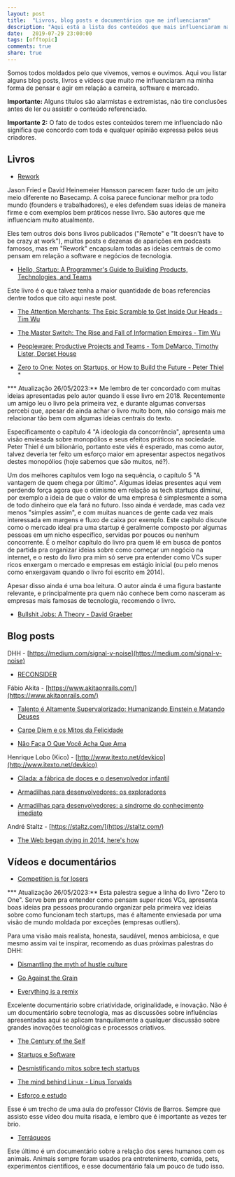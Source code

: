 ```yaml
---
layout: post
title:  "Livros, blog posts e documentários que me influenciaram"
description: "Aqui está a lista dos conteúdos que mais influenciaram na minha forma de pensar e agir em relação a carreira, mercado e software."
date:   2019-07-29 23:00:00
tags: [offtopic]
comments: true
share: true
---
```


Somos todos moldados pelo que vivemos, vemos e ouvimos. Aqui vou listar alguns blog posts, livros e vídeos que muito me influenciaram na minha forma de pensar e agir em relação a carreira, software e mercado.

**Importante:** Alguns títulos são alarmistas e extremistas, não tire conclusões antes de ler ou assistir o conteúdo referenciado.

**Importante 2:** O fato de todos estes conteúdos terem me influenciado não significa que concordo com toda e qualquer opinião expressa pelos seus criadores.

Livros
---

- [Rework](https://www.amazon.com/Rework-Jason-Fried/dp/0307463745)

Jason Fried e David Heinemeier Hansson parecem fazer tudo de um jeito meio diferente no Basecamp. A coisa parece funcionar melhor pra todo mundo (founders e trabalhadores), e eles defendem suas ideias de maneira firme e com exemplos bem práticos nesse livro. São autores que me influenciam muito atualmente.

Eles tem outros dois bons livros publicados ("Remote" e "It doesn't have to be crazy at work"), muitos posts e dezenas de aparições em podcasts famosos, mas em "Rework" encapsulam todas as ideias centrais de como pensam em relação a software e negócios de tecnologia.

- [Hello, Startup: A Programmer's Guide to Building Products, Technologies, and Teams](https://www.amazon.com/Hello-Startup-Programmers-Building-Technologies/dp/1491909900/)

Este livro é o que talvez tenha a maior quantidade de boas referencias dentre todos que cito aqui neste post.

- [The Attention Merchants: The Epic Scramble to Get Inside Our Heads - Tim Wu](https://www.amazon.com.br/gp/product/B01AEPSWB4/ref=as_li_tl?ie=UTF8&tag=andreybleme-20&camp=1789&creative=9325&linkCode=as2&creativeASIN=B01AEPSWB4&linkId=55ffcb3cf1b8d5d3c6450293bdba92d5)

- [The Master Switch: The Rise and Fall of Information Empires - Tim Wu](https://amzn.to/3bssP2f)

- [Peopleware: Productive Projects and Teams -  Tom DeMarco, Timothy Lister, Dorset House](https://amzn.to/2UDKbD4)

- [Zero to One: Notes on Startups, or How to Build the Future - Peter Thiel](https://amzn.to/2ulGFTl) *

*** Atualização 26/05/2023:** Me lembro de ter concordado com muitas ideias apresentadas pelo autor quando li esse livro em 2018. Recentemente um amigo leu o livro pela primeira vez, e durante algumas conversas percebi que, apesar de ainda achar o livro muito bom, não consigo mais me relacionar tão bem com algumas ideias centrais do texto.

Específicamente o capítulo 4 "A ideologia da concorrência", apresenta uma visão enviesada sobre monopólios e seus efeitos práticos na sociedade. Peter Thiel é um bilionário, portanto este viés é esperado, mas como autor, talvez deveria ter feito um esforço maior em apresentar aspectos negativos destes monopólios (hoje sabemos que são muitos, né?).

Um dos melhores capítulos vem logo na sequência, o capítulo 5 "A vantagem de quem chega por último". Algumas ideias presentes aqui vem perdendo força agora que o otimismo em relação as tech startups diminui, por exemplo a ideia de que o valor de uma empresa é simplesmente a soma de todo dinheiro que ela fará no futuro. Isso ainda é verdade, mas cada vez menos "simples assim", e com muitas nuances de gente cada vez mais interessada em margens e fluxo de caixa por exemplo. Este capítulo discute como o mercado ideal pra uma startup é geralmente composto por algumas pessoas em um nicho específico, servidas por poucos ou nenhum concorrente. É o melhor capítulo do livro pra quem lê em busca de pontos de partida pra organizar ideias sobre como começar um negócio na internet, e o resto do livro pra mim só serve pra entender como VCs super ricos enxergam o mercado e empresas em estágio inicial (ou pelo menos como enxergavam quando o livro foi escrito em 2014).

Apesar disso ainda é uma boa leitura. O autor ainda é uma figura bastante relevante, e principalmente pra quem não conhece bem  como nasceram as empresas mais famosas de tecnologia, recomendo o livro.


- [Bullshit Jobs: A Theory -  David Graeber](https://amzn.to/2vUsxAC)


Blog posts
---

DHH - [https://medium.com/signal-v-noise](https://medium.com/signal-v-noise)

- [RECONSIDER](https://medium.com/signal-v-noise/reconsider-41adf356857f)

Fábio Akita - [https://www.akitaonrails.com/](https://www.akitaonrails.com/)

- [Talento é Altamente Supervalorizado: Humanizando Einstein e Matando Deuses](http://www.akitaonrails.com/2017/06/08/off-topic-talento-e-altamente-supervalorizado-humanizando-einstein-e-matando-deuses)

- [Carpe Diem e os Mitos da Felicidade](http://www.akitaonrails.com/2017/02/14/off-topic-carpe-diem-e-os-mitos-da-felicidade)

- [Não Faça O Que Você Acha Que Ama](http://www.akitaonrails.com/2014/09/13/off-topic-nao-faca-o-que-voce-acha-que-ama)

Henrique Lobo (Kico) - [http://www.itexto.net/devkico](http://www.itexto.net/devkico)

- [Cilada: a fábrica de doces e o desenvolvedor infantil](http://www.itexto.net/devkico/?p=1460)

- [Armadilhas para desenvolvedores: os exploradores](http://www.itexto.net/devkico/?p=983)

- [Armadilhas para desenvolvedores: a síndrome do conhecimento imediato](http://www.itexto.net/devkico/?p=970)

André Staltz - [https://staltz.com/](https://staltz.com/)

- [The Web began dying in 2014, here's how](https://staltz.com/the-web-began-dying-in-2014-heres-how.html)


Vídeos e documentários
---

- [Competition is for losers](https://www.youtube.com/watch?v=3Fx5Q8xGU8k)

*** Atualização 26/05/2023:** Esta palestra segue a linha do livro "Zero to One". Serve bem pra entender como pensam super ricos VCs, apresenta boas ideias pra pessoas procurando organizar pela primeira vez ideias sobre como funcionam tech startups, mas é altamente enviesada por uma visão de mundo moldada por exceções (empresas outliers). 

Para uma visão mais realista, honesta, saudável, menos ambiciosa, e que mesmo assim vai te inspirar, recomendo as duas próximas palestras do DHH:

- [Dismantling the myth of hustle culture](https://www.youtube.com/watch?v=2fyT5E9PvbU)

- [Go Against the Grain](https://www.youtube.com/watch?v=7fdQJ5ry_NI)

- [Everything is a remix](https://www.youtube.com/watch?v=SAfCvMNgLjg&list=LL3kc9L0uVU7Ao-uJMooC_dA)

Excelente documentário sobre criatividade, originalidade, e inovação. Não é um documentário sobre tecnologia, mas as discussões sobre influências apresentadas aqui se aplicam tranquilamente a qualquer discussão sobre grandes inovações tecnológicas e processos criativos.  

- [The Century of the Self](https://www.youtube.com/watch?v=eJ3RzGoQC4s&list=LL3kc9L0uVU7Ao-uJMooC_dA&index=46)

- [Startups e Software](https://www.youtube.com/watch?v=Oiu-EhaLA4s)

- [Desmistificando mitos sobre tech startups](https://www.youtube.com/watch?v=tKfKUF0CHV0)

- [The mind behind Linux - Linus Torvalds](https://www.youtube.com/watch?v=o8NPllzkFhE&list=LL3kc9L0uVU7Ao-uJMooC_dA)

- [Esforço e estudo](https://www.youtube.com/watch?v=Q-MO_i8KjAg)

Esse é um trecho de uma aula do professor Clóvis de Barros. Sempre que assisto esse vídeo dou muita risada, e lembro que é importante as vezes ter brio.

- [Terráqueos](https://www.youtube.com/watch?v=_GGBFv0zw18)

Este último é um documentário sobre a relação dos seres humanos com os animais. Animais sempre foram usados pra entretenimento, comida, pets, experimentos científicos, e esse documentário fala um pouco de tudo isso. 
